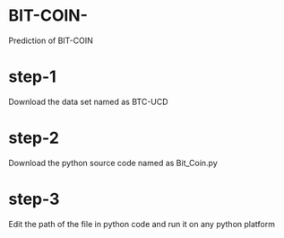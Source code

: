 # BIT-COIN-
Prediction of BIT-COIN
# step-1

Download the data set named as BTC-UCD

# step-2 

Download the python source code named as Bit_Coin.py

# step-3

Edit the path of the file in python code and run it on any python platform
